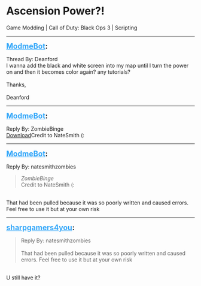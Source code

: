 # Ascension Power?!
Game Modding | Call of Duty: Black Ops 3 | Scripting

---
<strong style="font-size: 1.4em;"><span style="text-decoration: underline;text-decoration-color: #34a7f9;"><span style="color:#34a7f9;">ModmeBot</span></span>:</strong>

<p>Thread By: Deanford<br />I wanna add the black and white screen into my map until I turn the power on and then it becomes color again? any tutorials?<br /> <br />Thanks, <br /><br />Deanford</p>

---
<strong style="font-size: 1.4em;"><span style="text-decoration: underline;text-decoration-color: #34a7f9;"><span style="color:#34a7f9;">ModmeBot</span></span>:</strong>

<p>Reply By: ZombieBinge<br /><a href="https://mega.nz/#!RxUAlIob!_yyD3NgYZGe5NQ9v4auj1JvYH6pJ-DCVUPJu9bL__4w">Download</a>Credit to NateSmith (:</p>

---
<strong style="font-size: 1.4em;"><span style="text-decoration: underline;text-decoration-color: #34a7f9;"><span style="color:#34a7f9;">ModmeBot</span></span>:</strong>

<p>Reply By: natesmithzombies<br /><blockquote><em>ZombieBinge</em><br />Credit to NateSmith (:</blockquote><br /> That had been pulled because it was so poorly written and caused errors. Feel free to use it but at your own risk</p>

---
<strong style="font-size: 1.4em;"><span style="text-decoration: underline;text-decoration-color: #34a7f9;"><span style="color:#34a7f9;">sharpgamers4you</span></span>:</strong>

<p><blockquote>Reply By: natesmithzombies<br /><br />That had been pulled because it was so poorly written and caused errors. Feel free to use it but at your own risk<br /></blockquote><br />U still have it?</p>
